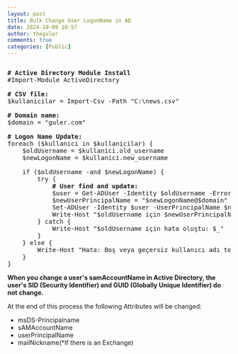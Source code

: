 ```yaml
---
layout: post
title: Bulk Change User LogonName in AD
date: 2024-10-09 10:57
author: theguler
comments: true
categories: [Public]
---
```

<!-- wp:image {"sizeSlug":"large"} -->
<figure class="wp-block-image size-large"><img src="https://upload.wikimedia.org/wikipedia/commons/a/af/PowerShell_Core_6.0_icon.png" alt="" /></figure>
<!-- /wp:image -->

<!-- wp:preformatted -->
<pre class="wp-block-preformatted"><strong># Active Directory Module Install</strong><br>#Import-Module ActiveDirectory<br><br><strong># CSV file:</strong><br>$kullanicilar = Import-Csv -Path "C:\news.csv"<br><br><strong># Domain name:</strong><br>$domain = "guler.com"<br><br><strong># Logon Name Update:</strong><br>foreach ($kullanici in $kullanicilar) {<br>    $oldUsername = $kullanici.old_username<br>    $newLogonName = $kullanici.new_username<br><br>    if ($oldUsername -and $newLogonName) {<br>        try {<br>           <strong> # User find and update:</strong><br>            $user = Get-ADUser -Identity $oldUsername -ErrorAction Stop<br>            $newUserPrincipalName = "$newLogonName@$domain"<br>            Set-ADUser -Identity $user -UserPrincipalName $newUserPrincipalName -SamAccountName $newLogonName -ErrorAction Stop<br>            Write-Host "$oldUsername için $newUserPrincipalName olarak güncellendi."<br>        } catch {<br>            Write-Host "$oldUsername için hata oluştu: $_"<br>        }<br>    } else {<br>        Write-Host "Hata: Boş veya geçersiz kullanıcı adı tespit edildi. old: '$oldUsername', new: '$newLogonName'"<br>    }<br>}</pre>
<!-- /wp:preformatted -->

<!-- wp:paragraph -->
<p><strong>When you change a user's samAccountName in Active Directory, the user's SID (Security Identifier) ​​and GUID (Globally Unique Identifier) ​​do not change.</strong></p>
<!-- /wp:paragraph -->

<!-- wp:paragraph -->
<p>At the end of this process the following Attributes will be changed:</p>
<!-- /wp:paragraph -->

<!-- wp:list -->
<ul class="wp-block-list"><!-- wp:list-item -->
<li>msDS-Principalname </li>
<!-- /wp:list-item -->

<!-- wp:list-item -->
<li>sAMAccountName</li>
<!-- /wp:list-item -->

<!-- wp:list-item -->
<li>userPrincipalName</li>
<!-- /wp:list-item -->

<!-- wp:list-item -->
<li>mailNickname(*If there is an Exchange)</li>
<!-- /wp:list-item --></ul>
<!-- /wp:list -->
